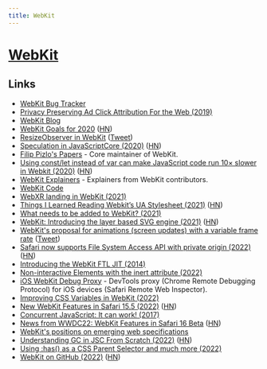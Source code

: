 ```yaml
---
title: WebKit
---
```


# [WebKit](https://webkit.org/)

## Links

- [WebKit Bug Tracker](http://bugs.webkit.org)
- [Privacy Preserving Ad Click Attribution For the Web (2019)](https://webkit.org/blog/8943/privacy-preserving-ad-click-attribution-for-the-web/)
- [WebKit Blog](https://webkit.org/blog/)
- [WebKit Goals for 2020](https://trac.webkit.org/wiki/WebKitGoalsfor2020) ([HN](https://news.ycombinator.com/item?id=21489686))
- [ResizeObserver in WebKit](https://webkit.org/blog/9997/resizeobserver-in-webkit/) ([Tweet](https://twitter.com/addyosmani/status/1248899086490558465))
- [Speculation in JavaScriptCore (2020)](https://webkit.org/blog/10308/speculation-in-javascriptcore/) ([HN](https://news.ycombinator.com/item?id=23989035))
- [Filip Pizlo's Papers](http://www.filpizlo.com/papers.html) - Core maintainer of WebKit.
- [Using const/let instead of var can make JavaScript code run 10× slower in Webkit (2020)](https://github.com/evanw/esbuild/issues/478) ([HN](https://news.ycombinator.com/item?id=24844353))
- [WebKit Explainers](https://github.com/WebKit/explainers) - Explainers from WebKit contributors.
- [WebKit Code](https://github.com/WebKit/WebKit)
- [WebXR landing in WebKit (2021)](https://blogs.igalia.com/ifernandez/2021/01/webxr-webkit/)
- [Things I Learned Reading Webkit’s UA Stylesheet (2021)](https://blog.jim-nielsen.com/2021/things-i-learned-reading-webkits-ua-stylesheet/) ([HN](https://news.ycombinator.com/item?id=27883675))
- [What needs to be added to WebKit? (2021)](https://twitter.com/jensimmons/status/1418920407642656775)
- [WebKit: Introducing the layer based SVG engine (2021)](https://blogs.igalia.com/nzimmermann/posts/2021-10-29-layer-based-svg-engine/) ([HN](https://news.ycombinator.com/item?id=29067036))
- [WebKit's proposal for animations (screen updates) with a variable frame rate](https://github.com/WebKit/explainers/tree/main/animation-frame-rate) ([Tweet](https://twitter.com/grorgwork/status/1470776139991982087))
- [Safari now supports File System Access API with private origin (2022)](https://webkit.org/blog/12257/the-file-system-access-api-with-origin-private-file-system/) ([HN](https://news.ycombinator.com/item?id=30394737))
- [Introducing the WebKit FTL JIT (2014)](https://webkit.org/blog/3362/introducing-the-webkit-ftl-jit/)
- [Non-interactive Elements with the inert attribute (2022)](https://webkit.org/blog/12578/non-interactive-elements-with-the-inert-attribute/)
- [iOS WebKit Debug Proxy](https://github.com/google/ios-webkit-debug-proxy) - DevTools proxy (Chrome Remote Debugging Protocol) for iOS devices (Safari Remote Web Inspector).
- [Improving CSS Variables in WebKit (2022)](https://engineering.widen.com/blog/Improving-CSS-Variables-in-WebKit/)
- [New WebKit Features in Safari 15.5 (2022)](https://webkit.org/blog/12669/new-webkit-features-in-safari-15-5/) ([HN](https://news.ycombinator.com/item?id=31400969))
- [Concurrent JavaScript: It can work! (2017)](https://webkit.org/blog/7846/concurrent-javascript-it-can-work/)
- [News from WWDC22: WebKit Features in Safari 16 Beta](https://webkit.org/blog/12824/news-from-wwdc-webkit-features-in-safari-16-beta/) ([HN](https://news.ycombinator.com/item?id=31644622))
- [WebKit's positions on emerging web specifications](https://github.com/WebKit/standards-positions)
- [Understanding GC in JSC From Scratch (2022)](https://webkit.org/blog/12967/understanding-gc-in-jsc-from-scratch/) ([HN](https://news.ycombinator.com/item?id=32279867))
- [Using :has() as a CSS Parent Selector and much more (2022)](https://webkit.org/blog/13096/css-has-pseudo-class/)
- [WebKit on GitHub (2022)](https://webkit.org/blog/13140/webkit-on-github/) ([HN](https://news.ycombinator.com/item?id=32667619))
